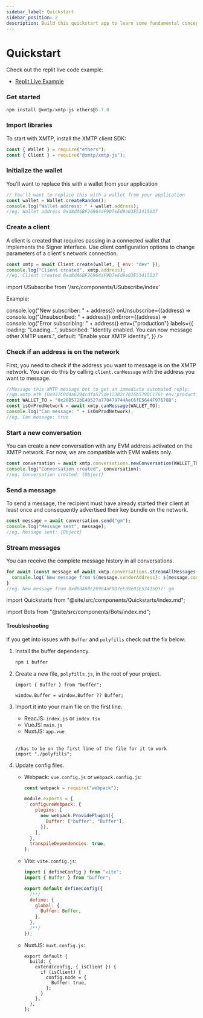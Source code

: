 ```yaml
---
sidebar_label: Quickstart
sidebar_position: 2
description: Build this quickstart app to learn some fundamental concepts involved in building with XMTP.
---
```


# Quickstart

Check out the replit live code example:

<!--

- [Replit Live Example](https://replit.com/@neekolas/XMTP-ETHParis-Presentation#index.ts)

-->

- <a href="https://replit.com/@FabrizioGuespe/XMTP-Developer-Quickstart?v=1#index.ts" class="plausible-event-name=Replit">Replit Live Example</a>

### Get started

```jsx
npm install @xmtp/xmtp-js ethers@5.7.0
```

### Import libraries

To start with XMTP, install the XMTP client SDK:

```jsx
const { Wallet } = require("ethers");
const { Client } = require("@xmtp/xmtp-js");
```

### Initialize the wallet

You'll want to replace this with a wallet from your application

```jsx
// You'll want to replace this with a wallet from your application
const wallet = Wallet.createRandom();
console.log("Wallet address: " + wallet.address);
//eg. Wallet address 0xd8dA6BF26964aF9D7eEd9e03E53415D37
```

### Create a client

A client is created that requires passing in a connected wallet that implements the Signer interface. Use client configuration options to change parameters of a client's network connection.

```jsx
const xmtp = await Client.create(wallet, { env: "dev" });
console.log("Client created", xmtp.address);
//eg. Client created 0xd8dA6BF26964aF9D7eEd9e03E53415D37
```

import USubscribe from '/src/components/USubscribe/index'

Example:

<div className="centered">
<USubscribe
theme="default"
size="medium"
onSubscribe={(address) => console.log("New subscriber: " + address)}
onUnsubscribe={(address) => console.log("Unsubscribed: " + address)}
onError={(address) => console.log("Error subscribing: " + address)}
env={"production"}
labels={{
          loading: "Loading...",
          subscribed: "Identity enabled. You can now message other XMTP users.",
          default: "Enable your XMTP identity",
        }}
/>
</div>

### Check if an address is on the network

First, you need to check if the address you want to message is on the XMTP network. You can do this by calling `client.canMessage` with the address you want to message.

```jsx
//Message this XMTP message bot to get an immediate automated reply:
//gm.xmtp.eth (0x937C0d4a6294cdfa575de17382c7076b579DC176) env:production
const WALLET_TO = "0x20B572bE48527a770479744AeC6fE5644F97678B";
const isOnProdNetwork = await xmtp.canMessage(WALLET_TO);
console.log("Can message: " + isOnProdNetwork);
//eg. Can message: true
```

### Start a new conversation

You can create a new conversation with any EVM address activated on the XMTP network. For now, we are compatible with EVM wallets only.

```jsx
const conversation = await xmtp.conversations.newConversation(WALLET_TO);
console.log("Conversation created", conversation);
//eg. Conversation created: {Object}
```

### Send a message

To send a message, the recipient must have already started their client at least once and consequently advertised their key bundle on the network.

```jsx
const message = await conversation.send("gm");
console.log("Message sent", message);
//eg. Message sent: {Object}
```

### Stream messages

You can receive the complete message history in all conversations.

```jsx
for await (const message of await xmtp.conversations.streamAllMessages()) {
  console.log(`New message from ${message.senderAddress}: ${message.content}`);
}
//eg. New message from 0xd8dA6BF26964aF9D7eEd9e03E53415D37: gm
```

import Quickstarts from "@site/src/components/Quickstarts/index.md";

<Quickstarts />

import Bots from "@site/src/components/Bots/index.md";

<Bots />

#### Troubleshooting

If you get into issues with `Buffer` and `polyfills` check out the fix below:

1. Install the buffer dependency.

   ```bash
   npm i buffer
   ```

2. Create a new file, `polyfills.js`, in the root of your project.

   ```tsx
   import { Buffer } from "buffer";

   window.Buffer = window.Buffer ?? Buffer;
   ```

3. Import it into your main file on the first line.

   - ReacJS: `index.js` or `index.tsx`
   - VueJS: `main.js`
   - NuxtJS: `app.vue`
   
   <br/>

   ```tsx
   //has to be on the first line of the file for it to work
   import "./polyfills";
   ```

4. Update config files.

   - Webpack: `vue.config.js` or `webpack.config.js`:

     ```jsx
     const webpack = require("webpack");

     module.exports = {
       configureWebpack: {
         plugins: [
           new webpack.ProvidePlugin({
             Buffer: ["buffer", "Buffer"],
           }),
         ],
       },
       transpileDependencies: true,
     };
     ```

   - Vite: `vite.config.js`:

     ```jsx
     import { defineConfig } from "vite";
     import { Buffer } from "buffer";

     export default defineConfig({
       /**/
       define: {
         global: {
           Buffer: Buffer,
         },
       },
       /**/
     });
     ```

   - NuxtJS: `nuxt.config.js`:

     ```tsx
     export default {
       build: {
         extend(config, { isClient }) {
           if (isClient) {
             config.node = {
               Buffer: true,
             };
           }
         },
       },
     };
     ```
